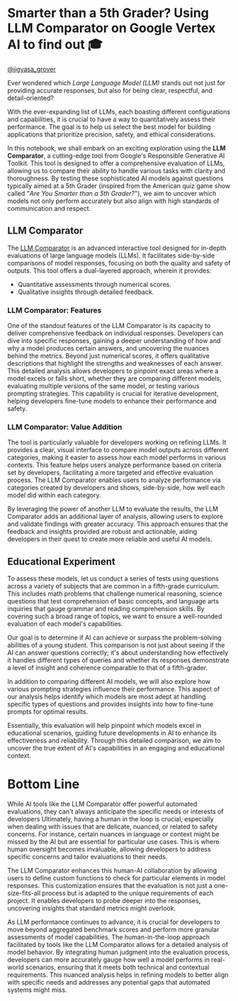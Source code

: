 # **Smarter than a 5th Grader? Using LLM Comparator on Google Vertex AI to find out 🎓**

[@jigyasa_grover](https://www.linkedin.com/in/jigyasa-grover/)

Ever wondered which *Large Language Model (LLM)* stands out not just for providing accurate responses, but also for being clear, respectful, and detail-oriented?

With the ever-expanding list of LLMs, each boasting different configurations and capabilities, it is crucial to have a way to quantitatively assess their performance. The goal is to help us select the best model for building applications that prioritize precision, safety, and ethical considerations.

In this notebook, we shall embark on an exciting exploration using the **LLM Comparator**, a cutting-edge tool from Google's Responsible Generative AI Toolkit. This tool is designed to offer a comprehensive evaluation of LLMs, allowing us to compare their ability to handle various tasks with clarity and thoroughness. By testing these sophisticated AI models against questions typically aimed at a 5th Grader (inspired from the American quiz game show called "*Are You Smarter than a 5th Grader?*"), we aim to uncover which models not only perform accurately but also align with high standards of communication and respect. 


## LLM Comparator
The [LLM Comparator](https://github.com/pair-code/llm-comparator) is an advanced interactive tool designed for in-depth evaluations of large language models (LLMs). It facilitates side-by-side comparisons of model responses, focusing on both the quality and safety of outputs. This tool offers a dual-layered approach, wherein it provides: 
- Quantitative assessments through numerical scores.
- Qualitative insights through detailed feedback. 

### LLM Comparator: Features
One of the standout features of the LLM Comparator is its capacity to deliver comprehensive feedback on individual responses. Developers can dive into specific responses, gaining a deeper understanding of how and why a model produces certain answers, and uncovering the nuances behind the metrics. Beyond just numerical scores, it offers qualitative descriptions that highlight the strengths and weaknesses of each answer. This detailed analysis allows developers to pinpoint exact areas where a model excels or falls short, whether they are comparing different models, evaluating multiple versions of the same model, or testing various prompting strategies. This capability is crucial for iterative development, helping developers fine-tune models to enhance their performance and safety.


### LLM Comparator: Value Addition
The tool is particularly valuable for developers working on refining LLMs. It provides a clear, visual interface to compare model outputs across different categories, making it easier to assess how each model performs in various contexts. This feature helps users analyze performance based on criteria set by developers, facilitating a more targeted and effective evaluation process.
The LLM Comparator enables users to analyze performance via categories created by developers and shows, side-by-side, how well each model did within each category. 

By leveraging the power of another LLM to evaluate the results, the LLM Comparator adds an additional layer of analysis, allowing users to explore and validate findings with greater accuracy. This approach ensures that the feedback and insights provided are robust and actionable, aiding developers in their quest to create more reliable and useful AI models.

## Educational Experiment
To assess these models, let us conduct a series of tests using questions across a variety of subjects that are common in a fifth-grade curriculum. This includes math problems that challenge numerical reasoning, science questions that test comprehension of basic concepts, and language arts inquiries that gauge grammar and reading comprehension skills. By covering such a broad range of topics, we want to ensure a well-rounded evaluation of each model's capabilities.

Our goal is to determine if AI can achieve or surpass the problem-solving abilities of a young student. This comparison is not just about seeing if the AI can answer questions correctly; it's about understanding how effectively it handles different types of queries and whether its responses demonstrate a level of insight and coherence comparable to that of a fifth-grader.

In addition to comparing different AI models, we will also explore how various prompting strategies influence their performance. This aspect of our analysis helps identify which models are most adept at handling specific types of questions and provides insights into how to fine-tune prompts for optimal results.

Essentially, this evaluation will help pinpoint which models excel in educational scenarios, guiding future developments in AI to enhance its effectiveness and reliability. Through this detailed comparison, we aim to uncover the true extent of AI's capabilities in an engaging and educational context.

# Bottom Line
While AI tools like the LLM Comparator offer powerful automated evaluations, they can't always anticipate the specific needs or interests of developers Ultimately, having a human in the loop is crucial, especially when dealing with issues that are delicate, nuanced, or related to safety concerns. For instance, certain nuances in language or context might be missed by the AI but are essential for particular use cases. This is where human oversight becomes invaluable, allowing developers to address specific concerns and tailor evaluations to their needs.

The LLM Comparator enhances this human-AI collaboration by allowing users to define custom functions to check for particular elements in model responses. This customization ensures that the evaluation is not just a one-size-fits-all process but is adapted to the unique requirements of each project. It enables developers to probe deeper into the responses, uncovering insights that standard metrics might overlook.

As LLM performance continues to advance, it is crucial for developers to move beyond aggregated benchmark scores and perform more granular assessments of model capabilities. The human-in-the-loop approach facilitated by tools like the LLM Comparator allows for a detailed analysis of model behavior. By integrating human judgment into the evaluation process, developers can more accurately gauge how well a model performs in real-world scenarios, ensuring that it meets both technical and contextual requirements. This nuanced analysis helps in refining models to better align with specific needs and addresses any potential gaps that automated systems might miss.





